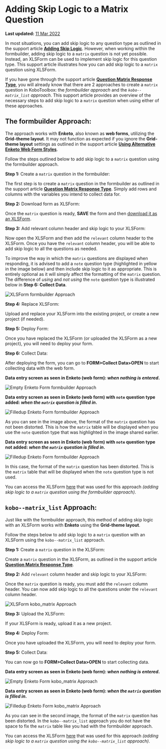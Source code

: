 ﻿# Adding Skip Logic to a Matrix Question
**Last updated:** <a href="https://github.com/kobotoolbox/docs/blob/83d9dadfcc132d75f99e2705f77c425c2fee6d70/source/adding_skip_to_matrix.md" class="reference">11 Mar 2022</a>

In most situations, you can add skip logic to any question type as outlined in
the support article **[Adding Skip Logic](skip_logic.md)**. However, when
working within the formbuilder, adding skip logic to a `matrix` question is not
yet possible. Instead, an XLSForm can be used to implement skip logic for this
question type. This support article illustrates how you can add skip logic to a
`matrix` question using XLSForm.

If you have gone through the support article
**[Question Matrix Response Type](matrix_response.md)**, you will already know
that there are 2 approaches to create a `matrix` question in KoboToolbox: the
_formbuilder approach_ and the _`kobo--matrix_list` approach_. This support
article provides an overview of the necessary steps to add skip logic to a
`matrix` question when using either of these approaches.

## The formbuilder Approach:

The approach works with **Enketo**, also known as **web forms**, utilizing the
**Grid-theme layout**. It may not function as expected if you ignore the
**Grid-theme layout** settings as outlined in the support article
**[Using Alternative Enketo Web Form Styles](alternative_enketo.md)**.

Follow the steps outlined below to add skip logic to a `matrix` question using
the formbuilder approach.

**Step 1:** Create a `matrix` question in the formbuilder:

The first step is to create a `matrix` question in the formbuilder as outlined
in the support article **[Question Matrix Response Type](matrix_response.md)**.
Simply add rows and columns with the variables you intend to collect data for.

**Step 2:** Download form as XLSForm:

Once the `matrix` question is ready, **SAVE** the form and then
[download it as an XLSForm](getting_started_xlsform.html#downloading-an-xlsform-from-kobotoolbox).

**Step 3:** Add relevant column header and skip logic to your XLSForm:

Now open the XLSForm and then add the `relevant` column header to the XLSForm.
Once you have the `relevant` column header, you will be able to add skip logic
to all the questions as needed.

To improve the way in which the `matrix` questions are displayed when
responding, it is advised to add a `note` question type (highlighted in yellow
in the image below) and then include skip logic to it as appropriate. This is
entirely optional as it will simply affect the formatting of the `matrix`
question. The difference of _using_ and _not using_ the `note` question type is
illustrated below in **Step 6: Collect Data**.

![XLSForm formbuilder Approach](images/adding_skip_to_matrix/formbuilder_xlsform.png)

**Step 4:** Replace XLSForm:

Upload and replace your XLSForm into the existing project, or create a new
project (if needed).

**Step 5:** Deploy Form:

Once you have replaced the XLSForm (or uploaded the XLSForm as a new project),
you will need to deploy your form.

**Step 6:** Collect Data:

After deploying the form, you can go to **FORM>Collect Data>OPEN** to start
collecting data with the web form.

**Data entry screen as seen in Enketo (web form): _when nothing is entered_.**

![Empty Enketo Form formbuilder Approach](images/adding_skip_to_matrix/formbuilder_enketo_form_empty.png)

**Data entry screen as seen in Enketo (web form) with `note` question type
added: _when the `matrix` question is filled in_.**

![Filledup Enketo Form formbuilder Approach](images/adding_skip_to_matrix/formbuilder_enketo_form_filled_no_issue.png)

As you can see in the image above, the format of the `matrix` question has not
been distorted. This is how the `matrix` table will be displayed when you use
the `note` question type that was highlighted in the image shared earlier.

**Data entry screen as seen in Enketo (web form) with `note` question type not
added: _when the `matrix` question is filled in_.**

![Filledup Enketo Form formbuilder Approach](images/adding_skip_to_matrix/formbuilder_enketo_form_filled_with_issue.png)

In this case, the format of the `matrix` question has been distorted. This is
the `matrix` table that will be displayed when the `note` question type is not
used.

<p class="note">
  You can access the XLSForm
  <a
    download
    class="reference"
    href="./_static/files/adding_skip_to_matrix/adding_skip_to_a_matrix_question.xls"
    >here</a
  >
  that was used for this approach
  <em
    >(adding skip logic to a <code>matrix</code> question using the formbuilder
    approach)</em
  >.
</p>

## `kobo--matrix_list` Approach:

Just like with the formbuilder approach, this method of adding skip logic with
an XLSForm works with **Enketo** using the **Grid-theme layout**.

Follow the steps below to add skip logic to a `matrix` question with an XLSForm
using the `kobo--matrix_list` approach.

**Step 1:** Create a `matrix` question in the XLSForm:

Create a `matrix` question in the XLSForm, as outlined in the support article
**[Question Matrix Response Type](matrix_response.md)**.

**Step 2:** Add `relevant` column header and skip logic to your XLSForm:

Once the `matrix` question is ready, you must add the `relevant` column header.
You can now add skip logic to all the questions under the `relevant` column
header.

![XLSForm kobo_matrix Approach](images/adding_skip_to_matrix/kobo_matrix_xlsform.png)

**Step 3:** Upload the XLSForm:

If your XLSForm is ready, upload it as a new project.

**Step 4:** Deploy Form:

Once you have uploaded the XLSForm, you will need to deploy your form.

**Step 5:** Collect Data:

You can now go to **FORM>Collect Data>OPEN** to start collecting data.

**Data entry screen as seen in Enketo (web form): _when nothing is entered_.**

![Empty Enketo Form kobo_matrix Approach](images/adding_skip_to_matrix/kobo_matrix_enketo_form_empty.png)

**Data entry screen as seen in Enketo (web form): _when the `matrix` question is
filled in_.**

![Filledup Enketo Form kobo_matrix Approach](images/adding_skip_to_matrix/kobo_matrix_enketo_form_filled.png)

As you can see in the second image, the format of the `matrix` question has been
distorted. In the `kobo--matrix_list` approach you do not have the space to fix
the `matrix` table like you had with the formbuilder approach.

<p class="note">
  You can access the XLSForm
  <a
    download
    class="reference"
    href="./_static/files/adding_skip_to_matrix/adding_skip_to_a_matrix_question_kobo_matrix.xls"
    >here</a
  >
  that was used for this approach
  <em
    >(adding skip logic to a <code>matrix</code> question using the
    <code>kobo--matrix_list</code> approach)</em
  >.
</p>
